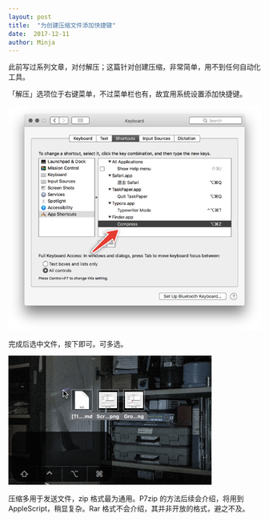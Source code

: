```yaml
---
layout: post
title:  "为创建压缩文件添加快捷键"
date:  2017-12-11
author: Minja
---
```


此前写过系列文章，对付解压；这篇针对创建压缩，非常简单，用不到任何自动化工具。

「解压」选项位于右键菜单，不过菜单栏也有，故宜用系统设置添加快捷键。

![title](2017-12-11-Group.png)

完成后选中文件，按下即可。可多选。

![title](2017-12-11-244.gif)

压缩多用于发送文件，zip 格式最为通用。P7zip 的方法后续会介绍，将用到 AppleScript，稍显复杂。Rar 格式不会介绍，其并非开放的格式，避之不及。
